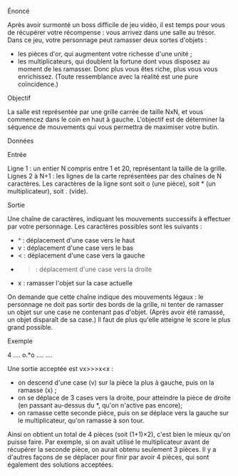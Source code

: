 Énoncé

Après avoir surmonté un boss difficile de jeu vidéo, il est temps pour vous de récupérer votre récompense : vous arrivez dans une salle au trésor. Dans ce jeu, votre personnage peut ramasser deux sortes d'objets :

- les pièces d'or, qui augmentent votre richesse d'une unité ;
- les multiplicateurs, qui doublent la fortune dont vous disposez au moment de les ramasser. Donc plus vous êtes riche, plus vous vous enrichissez. (Toute ressemblance avec la réalité est une pure coïncidence.)

Objectif

La salle est représentée par une grille carrée de taille NxN, et vous commencez dans le coin en haut à gauche. L'objectif est de déterminer la séquence de mouvements qui vous permettra de maximiser votre butin.

Données

Entrée

Ligne 1 : un entier N compris entre 1 et 20, représentant la taille de la grille.
Lignes 2 à N+1 : les lignes de la carte représentées par des chaînes de N caractères. Les caractères de la ligne sont soit o (une pièce), soit \* (un multiplicateur), soit . (vide).

Sortie

Une chaîne de caractères, indiquant les mouvements successifs à effectuer par votre personnage. Les caractères possibles sont les suivants :

- ^ : déplacement d'une case vers le haut
- v : déplacement d'une case vers le bas
- < : déplacement d'une case vers la gauche
- > : déplacement d'une case vers la droite
- x : ramasser l'objet sur la case actuelle

On demande que cette chaîne indique des mouvements légaux : le personnage ne doit pas sortir des bords de la grille, ni tenter de ramasser un objet sur une case ne contenant pas d'objet. (Après avoir été ramassé, un objet disparaît de sa case.) Il faut de plus qu'elle atteigne le score le plus grand possible.

Exemple

4
....
o.\*o
....
....

Une sortie acceptée est vx>>>x<x :

- on descend d'une case (v) sur la pièce la plus à gauche, puis on la ramasse (x) ;
- on se déplace de 3 cases vers la droite, pour atteindre la pièce de droite (en passant au-dessus du \*, qu'on n'active pas encore);
- on ramasse cette seconde pièce, puis on se déplace vers la gauche sur le multiplicateur, qu'on ramasse à son tour.

Ainsi on obtient un total de 4 pièces (soit (1+1)×2), c'est bien le mieux qu'on puisse faire. Par exemple, si on avait utilisé le multiplicateur avant de récupérer la seconde pièce, on aurait obtenu seulement 3 pièces. Il y a d'autres façons de se déplacer pour finir par avoir 4 pièces, qui sont également des solutions acceptées.
